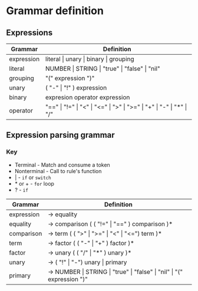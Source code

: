 # Grammar definition


## Expressions

|Grammar|Definition|
|-------|----------|
|expression| literal &#124; unary &#124; binary &#124; grouping|
|literal| NUMBER &#124; STRING &#124; "true" &#124; "false" &#124; "nil"|
|grouping| "(" expression ")"|
|unary| ( "-" &#124; "!" ) expression|
|binary| expresion operator expression|
|operator| "==" &#124; "!=" &#124; "<" &#124; "<=" &#124; ">" &#124; ">=" &#124; "+" &#124; "-" &#124; "*" &#124; "/" |


## Expression parsing grammar

### Key
* Terminal      - Match and consume a token
* Nonterminal   - Call to rule's function
* &#124;        - `if` or `switch`
* \* or +       - `for` loop
* ?             - `if`

|Grammar|Definition|
|-------|----------|
|expression| -> equality|
|equality| -> comparison ( ( "!=" &#124; "==" ) comparison )*|
|comparison| -> term ( ( ">" &#124; ">=" &#124; "<" &#124; "<=") term )*|
|term| -> factor ( ( "-" &#124; "+" ) factor )*|
|factor| -> unary ( ( "/" &#124; "\*" ) unary )*|
|unary| -> ( "!" &#124; "-") unary &#124; primary|
|primary| -> NUMBER &#124; STRING &#124; "true" &#124; "false" &#124; "nil" &#124; "(" expression ")"|


